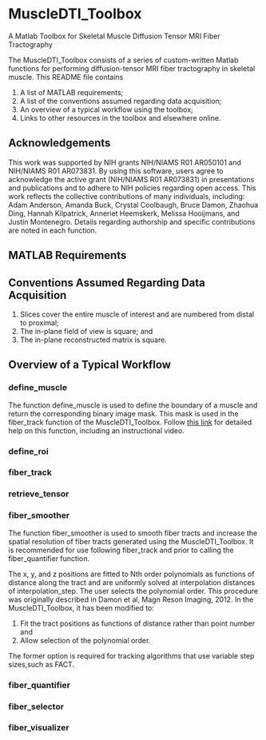 # MuscleDTI_Toolbox
A Matlab Toolbox for Skeletal Muscle Diffusion Tensor MRI Fiber Tractography 

The MuscleDTI_Toolbox consists of a series of custom-written Matlab functions for performing diffusion-tensor MRI fiber tractography in skeletal muscle. This README file contains
  1) A list of MATLAB requirements;
  2) A list of the conventions assumed regarding data acquisition;
  3) An overview of a typical workflow using the toolbox;
  4) Links to other resources in the toolbox and elsewhere online.

## Acknowledgements
This work was supported by NIH grants NIH/NIAMS R01 AR050101 and NIH/NIAMS R01 AR073831. By using this software, users agree to acknowledge the active grant (NIH/NIAMS R01 AR073831) in presentations and publications and to adhere to NIH policies regarding open access. This work reflects the collective contributions of many individuals, including: Adam Anderson, Amanda Buck, Crystal Coolbaugh, Bruce Damon, Zhaohua Ding, Hannah Kilpatrick, Anneriet Heemskerk, Melissa Hooijmans, and Justin Montenegro. Details regarding authorship and specific contributions are noted in each function.
  
## MATLAB Requirements

## Conventions Assumed Regarding Data Acquisition
  1) Slices cover the entire muscle of interest and are numbered from distal to proximal;
  2) The in-plane field of view is square; and
  3) The in-plane reconstructed matrix is square.

## Overview of a Typical Workflow

### define_muscle
The function define_muscle is used to define the boundary of a muscle and return the corresponding binary image mask. This mask is used in the fiber_track function of the MuscleDTI_Toolbox.  Follow [this link](https://github.com/bdamon/MuscleDTI_Toolbox/blob/master/Help%20for%20define_muscle) for detailed help on this function, including an instructional video.

### define_roi

### fiber_track

### retrieve_tensor

### fiber_smoother
The function fiber_smoother is used to smooth fiber tracts and increase the spatial resolution of fiber tracts generated using the MuscleDTI_Toolbox. It is recommended for use following fiber_track and prior to calling the fiber_quantifier function.

The x, y, and z positions are fitted to Nth order polynomials as functions of distance along the tract and are uniformly solved at interpolation distances of interpolation_step. The user selects the polynomial order.  This procedure was originally described in Damon et al, Magn Reson Imaging, 2012.  In the MuscleDTI_Toolbox, it has been modified to: 
  1) Fit the tract positions as functions of distance rather than point number and 
  2) Allow selection of the polynomial order.  

The former option is required for tracking algorithms that use variable step sizes,such as FACT.

### fiber_quantifier

### fiber_selector

### fiber_visualizer

